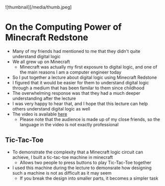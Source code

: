 ![thumbnail][/media/thumb.jpeg]
# On the Computing Power of Minecraft Redstone
- Many of my friends had mentioned to me that they didn't quite understand digital logic
- We all grew up on Minecraft
    - Minecraft was actually my first exposure to digital logic, and one of the main reasons I am a computer engineer today
- So I put together a lecture about digital logic using Minecraft Redstone
- I figured that it would be easier for them to understand digital logic through a medium that has been familar to them since childhood
- The overwhelming response was that they had a much deeper understanding after the lecture
- I was very happy to hear that, and I hope that this lecture can help others understand digital logic as well
- The video is available [here](https://www.youtube.com/watch?v=3Jjv6e8v4p0)
    - Please note that the audience is made up of my close friends, so the language in the video is not exactly professional
## Tic-Tac-Toe
- To demonstrate the complexity that a Minecraft logic circuit can achieve, I built a tic-tac-toe machine in minecraft
    - Allows two people to press buttons to play Tic-Tac-Toe together
- I used this machine during the lecture to demonsrate how designing such a machine is not as difficult as it may seem
    - If you break the design into smaller parts, it becomes a simpler task
